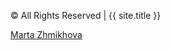<footer class="footer">
  <div class="container">
    <div class="row">
      <div class="col d-flex align-items-center justify-content-sm-between justify-content-center flex-wrap">
        <p class="footer_text">&copy;
          <script type="text/javascript">
            document.write(new Date().getFullYear());
          </script>  All Rights Reserved | {{ site.title }}
        </p>
        <a class="footer_text footer_link" href="https://www.upwork.com/fl/martazhmikhova">Marta Zhmikhova</a>
      </div>
    </div>
  </div>
</footer>
